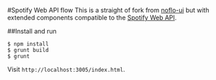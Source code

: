 #Spotify Web API flow
This is a straight of fork from [noflo-ui](https://github.com/noflo/noflo-ui) but with extended components compatible to the [Spotify Web API](https://developer.spotify.com/web-api/).

##Install and run

    $ npm install
    $ grunt build
    $ grunt

Visit `http://localhost:3005/index.html`.